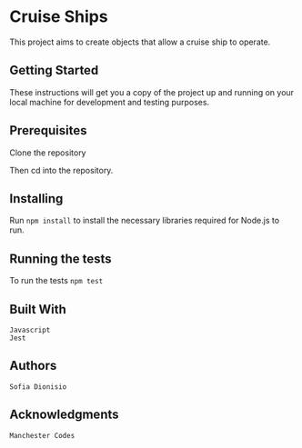 # Cruise Ships

This project aims to create objects that allow a cruise ship to operate.

## Getting Started

These instructions will get you a copy of the project up and running on your local machine for development and testing    purposes.

## Prerequisites

Clone the repository

Then cd into the repository.

## Installing

Run `npm install` to install the necessary libraries required for Node.js to run.

## Running the tests

To run the tests `npm test`

## Built With

    Javascript
    Jest

## Authors

    Sofia Dionisio

## Acknowledgments

    Manchester Codes 